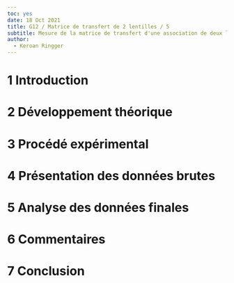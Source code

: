 ```yaml
---
toc: yes
date: 18 Oct 2021
title: G12 / Matrice de transfert de 2 lentilles / 5
subtitle: Mesure de la matrice de transfert d'une association de deux lentilles épaisses
author:
  - Keroan Ringger
---
```


# 1 Introduction

# 2 Développement théorique

# 3 Procédé expérimental

# 4 Présentation des données brutes

# 5 Analyse des données finales

# 6 Commentaires

# 7 Conclusion
